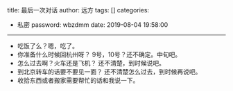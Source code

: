 title: 最后一次对话
author: 远方
tags: []
categories:
  - 私密
password: wbzdmm
date: 2019-08-04 19:58:00
---
- 吃饭了么？嗯，吃了。
- 你准备什么时候回杭州呀？ 9号，10号？还不确定。中旬吧。
- 怎么过去啊？火车还是飞机？ 还不清楚，到时候说吧。
- 到北京转车的话要不要见一面？ 还不清楚怎么过去，到时候再说吧。
- 收拾东西或者搬家需要帮忙的话和我说一下。
